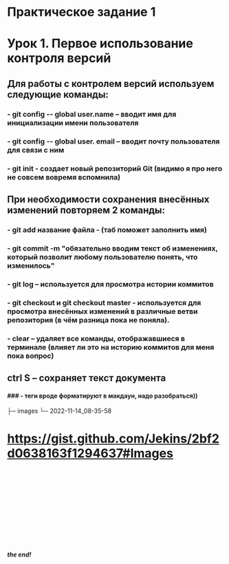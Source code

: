 # Практическое задание 1
# Урок 1. Первое использование контроля версий
## Для работы с контролем версий используем следующие команды: 
### - git config -- global user.name – вводит имя для инициализации имени пользователя
### - git config -- global user. email – вводит почту пользователя для связи с ним 
### - git init - создает новый репозиторий Git (видимо я про него не совсем вовремя вспомнила)
## При необходимости сохранения внесённых изменений повторяем 2 команды:
### - git add название файла - (таб поможет заполнить имя)
### - git commit -m "обязательно вводим текст об изменениях, который позволит любому пользователю понять, что изменилось" 
### - git log – используется для просмотра истории коммитов
### - git checkout и git checkout master - используется для просмотра внесённых изменений в различные ветви репозитория (в чём разница пока не поняла). 
### - сlear – удаляет все команды, отображавшиеся в терминале (влияет ли это на историю коммитов для меня пока вопрос)
## ctrl S – сохраняет текст документа
#### ### - теги вроде форматируют в макдаун, надо разобраться))
├─ images
└─  2022-11-14_08-35-58
# <https://gist.github.com/Jekins/2bf2d0638163f1294637#Images>
# ![2022-11-14_08-35-58][def]

[def]: D:\УВР\курсы\22-23\брейн\семинары\Test.md
##### the end!